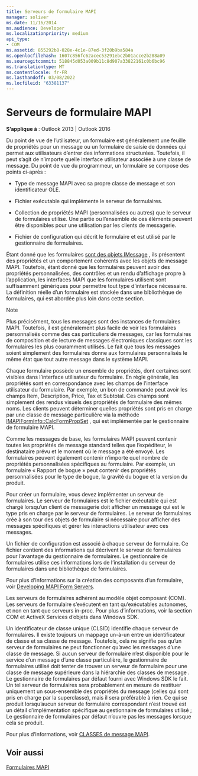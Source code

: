 ```yaml
---
title: Serveurs de formulaire MAPI
manager: soliver
ms.date: 11/16/2014
ms.audience: Developer
ms.localizationpriority: medium
api_type:
- COM
ms.assetid: 855292b8-028e-4c1e-87ed-3f20b9ba584a
ms.openlocfilehash: 1607c856fc62acec53291ebc2b01acce2b288a09
ms.sourcegitcommit: 518845d053a009b11c8d907a33822161c0b6bc96
ms.translationtype: MT
ms.contentlocale: fr-FR
ms.lasthandoff: 03/08/2022
ms.locfileid: "63381137"
---
```

# <a name="mapi-form-servers"></a>Serveurs de formulaire MAPI

  
  
**S’applique à** : Outlook 2013 | Outlook 2016 
  
Du point de vue de l’utilisateur, un formulaire est généralement une feuille de propriétés pour un message ou un formulaire de saisie de données qui permet aux utilisateurs d’entrer des informations structurées. Toutefois, il peut s’agit de n’importe quelle interface utilisateur associée à une classe de message. Du point de vue du programmeur, un formulaire se compose des points ci-après :
  
- Type de message MAPI avec sa propre classe de message et son identificateur OLE.
    
- Fichier exécutable qui implémente le serveur de formulaires.
    
- Collection de propriétés MAPI (personnalisées ou autres) que le serveur de formulaires utilise. Une partie ou l’ensemble de ces éléments peuvent être disponibles pour une utilisation par les clients de messagerie.
    
- Fichier de configuration qui décrit le formulaire et est utilisé par le gestionnaire de formulaires.
    
Étant donné que les formulaires [sont des objets IMessage](imessageimapiprop.md) , ils présentent des propriétés et un comportement cohérents avec les objets de message MAPI. Toutefois, étant donné que les formulaires peuvent avoir des propriétés personnalisées, des contrôles et un rendu d’affichage propre à l’application, les interfaces MAPI que les formulaires utilisent sont suffisamment génériques pour permettre tout type d’interface nécessaire. La définition réelle d’un formulaire est stockée dans une bibliothèque de formulaires, qui est abordée plus loin dans cette section. 
  
> [!NOTE]
> Plus précisément, tous les messages sont des instances de formulaires MAPI. Toutefois, il est généralement plus facile de voir les formulaires personnalisés comme des cas particuliers de messages, car les formulaires de composition et de lecture de messages électroniques classiques sont les formulaires les plus couramment utilisés. Le fait que tous les messages soient simplement des formulaires donne aux formulaires personnalisés le même état que tout autre message dans le système MAPI. 
  
Chaque formulaire possède un ensemble de propriétés, dont certaines sont visibles dans l’interface utilisateur du formulaire. En règle générale, les propriétés sont en correspondance avec les champs de l’interface utilisateur du formulaire. Par exemple, un bon de commande peut avoir les champs Item, Description, Price, Tax et Subtotal. Ces champs sont simplement des rendus visuels des propriétés de formulaire des mêmes noms. Les clients peuvent déterminer quelles propriétés sont pris en charge par une classe de message particulière via la méthode [IMAPIFormInfo::CalcFormPropSet](imapiforminfo-calcformpropset.md) , qui est implémentée par le gestionnaire de formulaire MAPI. 
  
Comme les messages de base, les formulaires MAPI peuvent contenir toutes les propriétés de message standard telles que l’expéditeur, le destinataire prévu et le moment où le message a été envoyé. Les formulaires peuvent également contenir n’importe quel nombre de propriétés personnalisées spécifiques au formulaire. Par exemple, un formulaire « Rapport de bogue » peut contenir des propriétés personnalisées pour le type de bogue, la gravité du bogue et la version du produit.
  
Pour créer un formulaire, vous devez implémenter un serveur de formulaires. Le serveur de formulaires est le fichier exécutable qui est chargé lorsqu’un client de messagerie doit afficher un message qui est le type pris en charge par le serveur de formulaires. Le serveur de formulaires crée à son tour des objets de formulaire si nécessaire pour afficher des messages spécifiques et gérer les interactions utilisateur avec ces messages.
  
Un fichier de configuration est associé à chaque serveur de formulaire. Ce fichier contient des informations qui décrivent le serveur de formulaires pour l’avantage du gestionnaire de formulaires. Le gestionnaire de formulaires utilise ces informations lors de l’installation du serveur de formulaires dans une bibliothèque de formulaires.
  
Pour plus d’informations sur la création des composants d’un formulaire, voir [Developing MAPI Form Servers](developing-mapi-form-servers.md).
  
Les serveurs de formulaires adhèrent au modèle objet composant (COM). Les serveurs de formulaire s’exécutent en tant qu’exécutables autonomes, et non en tant que serveurs in-proc. Pour plus d’informations, voir la section COM et ActiveX Services d’objets dans Windows SDK.
  
Un identificateur de classe unique (CLSID) identifie chaque serveur de formulaires. Il existe toujours un mappage un-à-un entre un identificateur de classe et sa classe de message. Toutefois, cela ne signifie pas qu’un serveur de formulaires ne peut fonctionner qu’avec les messages d’une classe de message. Si aucun serveur de formulaire n’est disponible pour le service d’un message d’une classe particulière, le gestionnaire de formulaires utilisé doit tenter de trouver un serveur de formulaire pour une classe de message supérieure dans la hiérarchie des classes de message . Le gestionnaire de formulaires par défaut fourni avec Windows SDK le fait. Un tel serveur de formulaires sera probablement en mesure de restituer uniquement un sous-ensemble des propriétés du message (celles qui sont pris en charge par la superclasse), mais il sera préférable à rien. Ce qui se produit lorsqu’aucun serveur de formulaire correspondant n’est trouvé est un détail d’implémentation spécifique au gestionnaire de formulaires utilisé ; Le gestionnaire de formulaires par défaut n’ouvre pas les messages lorsque cela se produit.
  
Pour plus d’informations, voir [CLASSES de message MAPI](mapi-message-classes.md).
  
## <a name="see-also"></a>Voir aussi



[Formulaires MAPI](mapi-forms.md)

